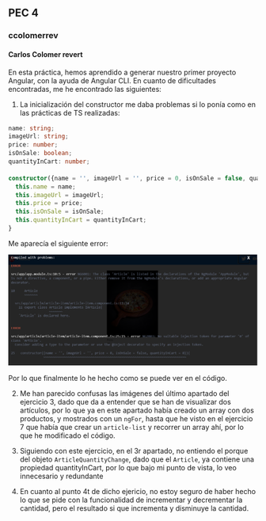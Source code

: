 ## PEC 4

### ccolomerrev

#### Carlos Colomer revert


En esta práctica, hemos aprendido a generar nuestro primer proyecto Angular, con la ayuda de Angular CLI.
En cuanto de dificultades encontradas, me he encontrado las siguientes:
1.  La inicialización del constructor me daba problemas si lo ponía como en las prácticas de TS realizadas:
  ```TypeScript
  name: string;
  imageUrl: string;
  price: number;
  isOnSale: boolean;
  quantityInCart: number;
  
  constructor({name = '', imageUrl = '', price = 0, isOnSale = false, quantityInCart = 0}){
    this.name = name;
    this.imageUrl = imageUrl;
    this.price = price;
    this.isOnSale = isOnSale;
    this.quantityInCart = quantityInCart;
  }
  ```

  Me aparecía el siguiente error:

  ![image info](./img/ErrorConstructor.png)

Por lo que finalmente lo he hecho como se puede ver en el código.

2. Me han parecido confusas las imágenes del último apartado del ejercicio 3, dado que da a entender que se han de visualizar dos artículos, por lo que ya en este apartado había creado un array con dos productos, y mostrados con un ``ngFor``, hasta que he visto en el ejercicio 7 que había que crear un ``article-list`` y recorrer un array ahí, por lo que he modificado el código.

3. Siguiendo con este ejercicio, en el 3r apartado, no entiendo el porque del objeto ``ArticleQuantityChange``, dado que el ``Article``, ya contiene una propiedad quantityInCart, por lo que bajo mi punto de vista, lo veo innecesario y redundante

4. En cuanto al punto 4t de dicho ejericio, no estoy seguro de haber hecho lo que se pide con la funcionalidad de incrementar y decrementar la cantidad, pero el resultado si que incrementa y disminuye la cantidad.